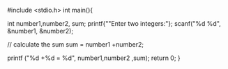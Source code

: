 #include <stdio.h>
int main(){

int number1,number2, sum;
printf{""Enter two integers:"};
scanf("%d %d", &number1, &number2);

// calculate the sum
sum = number1 +number2;

printf ("%d +%d = %d", number1,number2 ,sum);
return 0;
}
